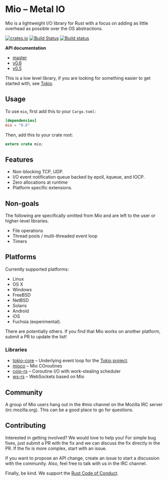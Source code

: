 # Mio – Metal IO

Mio is a lightweight I/O library for Rust with a focus on adding as little
overhead as possible over the OS abstractions.

[![crates.io](http://meritbadge.herokuapp.com/mio)](https://crates.io/crates/mio)
[![Build Status](https://travis-ci.org/carllerche/mio.svg?branch=master)](https://travis-ci.org/carllerche/mio)
[![Build status](https://ci.appveyor.com/api/projects/status/ok90r1tcgkyndnvw/branch/master?svg=true)](https://ci.appveyor.com/project/carllerche/mio/branch/master)

**API documentation**

* [master](https://carllerche.github.io/mio)
* [v0.6](https://docs.rs/mio/^0.6)
* [v0.5](https://docs.rs/mio/^0.5)

This is a low level library, if you are looking for something easier to get
started with, see [Tokio](https://tokio.rs).

## Usage

To use `mio`, first add this to your `Cargo.toml`:

```toml
[dependencies]
mio = "0.6"
```

Then, add this to your crate root:

```rust
extern crate mio;
```

## Features

* Non-blocking TCP, UDP.
* I/O event notification queue backed by epoll, kqueue, and IOCP.
* Zero allocations at runtime
* Platform specific extensions.

## Non-goals

The following are specifically omitted from Mio and are left to the user
or higher-level libraries.

* File operations
* Thread pools / multi-threaded event loop
* Timers

## Platforms

Currently supported platforms:

* Linux
* OS X
* Windows
* FreeBSD
* NetBSD
* Solaris
* Android
* iOS
* Fuchsia (experimental).

There are potentially others. If you find that Mio works on another
platform, submit a PR to update the list!

### Libraries

* [tokio-core](https://github.com/tokio-rs/tokio-core) – Underlying event loop
  for the [Tokio project](https://github.com/tokio-rs/tokio).
* [mioco](https://github.com/dpc/mioco) – Mio COroutines
* [coio-rs](https://github.com/zonyitoo/coio-rs) – Coroutine I/O with work-stealing scheduler
* [ws-rs](https://github.com/housleyjk/ws-rs) – WebSockets based on Mio

## Community

A group of Mio users hang out in the #mio channel on the Mozilla IRC
server (irc.mozilla.org). This can be a good place to go for questions.

## Contributing

Interested in getting involved? We would love to help you! For simple
bug fixes, just submit a PR with the fix and we can discuss the fix
directly in the PR. If the fix is more complex, start with an issue.

If you want to propose an API change, create an issue to start a
discussion with the community. Also, feel free to talk with us in the
IRC channel.

Finally, be kind. We support the [Rust Code of Conduct](https://www.rust-lang.org/conduct.html).

